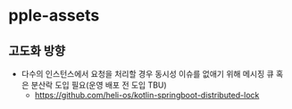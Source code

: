 # pple-assets

## 고도화 방향
* 다수의 인스턴스에서 요청을 처리할 경우 동시성 이슈를 없애기 위해 메시징 큐 혹은 분산락 도입 필요(운영 배포 전 도입 TBU)
  * https://github.com/heli-os/kotlin-springboot-distributed-lock
